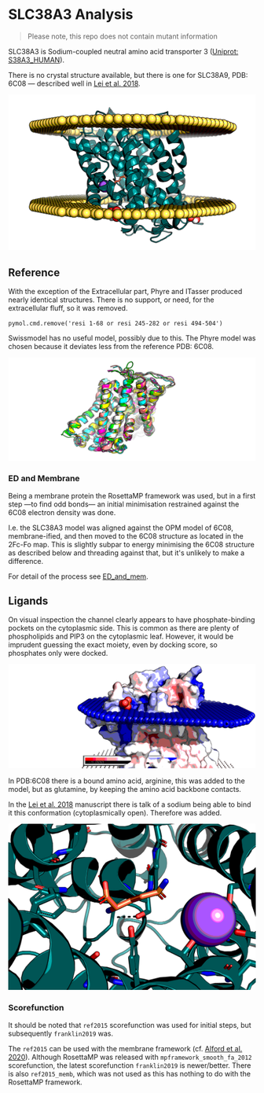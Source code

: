 # SLC38A3 Analysis

> Please note, this repo does not contain mutant information

SLC38A3 is Sodium-coupled neutral amino acid transporter 3 ([Uniprot: S38A3_HUMAN](https://www.uniprot.org/uniprot/Q99624)).

There is no crystal structure available, but there is one for SLC38A9, PDB: 6C08
— described well in [Lei et al. 2018](https://www.nature.com/articles/s41594-018-0072-2).

![mem](images/fig_membraned.png)

## Reference

With the exception of the Extracellular part, Phyre and ITasser produced nearly identical structures.
There is no support, or need, for the extracellular fluff, so it was removed.

    pymol.cmd.remove('resi 1-68 or resi 245-282 or resi 494-504')

Swissmodel has no useful model, possibly due to this.
The Phyre model was chosen because it deviates less from the reference PDB: 6C08.

![cluster](images/bundle_after_relax.png)

### ED and Membrane

Being a membrane protein the RosettaMP framework was used, but in a first step —to find odd bonds— an initial minimisation restrained against the 6C08 electron density was done.

I.e. the SLC38A3 model was aligned against the OPM model of 6C08, membrane-ified, and then moved to the 6C08 structure as located in 
the 2Fc-Fo map. This is slightly subpar to energy minimising the 6C08 structure as described below and threading against that, 
but it's unlikely to make a difference.

For detail of the process see [ED_and_mem](ED_and_mem.md).

## Ligands

On visual inspection the channel clearly appears to have phosphate-binding pockets on the cytoplasmic side.
This is common as there are plenty of phospholipids and PIP3 on the cytoplasmic leaf.
However, it would be imprudent guessing the exact moiety, even by docking score, so phosphates only were docked.

![cluster](images/phospho.png)

In PDB:6C08 there is a bound amino acid, arginine, this was added to the model, but as glutamine, by keeping the amino acid backbone contacts.

In the [Lei et al. 2018](https://www.nature.com/articles/s41594-018-0072-2) manuscript there is talk of a sodium being able to bind it this conformation
(cytoplasmically open). Therefore was added.

![ligands](images/sodium.png)

### Scorefunction

It should be noted that `ref2015` scorefunction was used for initial steps, but subsequently `franklin2019` was.

The `ref2015` can be used with the membrane framework 
(cf. [Alford et al. 2020](https://www.sciencedirect.com/science/article/pii/S000634952030237X)).
Although RosettaMP was released with `mpframework_smooth_fa_2012` scorefunction, the latest scorefunction `franklin2019` is newer/better.
There is also `ref2015_memb`, which was not used as this has nothing to do with the RosettaMP framework.